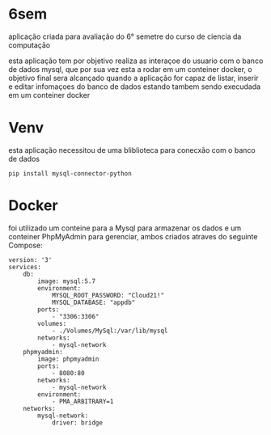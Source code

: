 # 6sem
 aplicação criada para avaliação do 6° semetre do curso de ciencia da computação 

esta aplicação tem por objetivo realiza as interaçoe do usuario com o banco de dados mysql, que por sua vez  esta a rodar em um conteiner docker, o objetivo final sera alcançado quando a aplicação for capaz de listar, inserir e editar infomaçoes do banco de dados estando tambem sendo execudada em um conteiner docker 


# Venv
esta aplicação necessitou de uma bliblioteca para conecxão com o banco de dados

    pip install mysql-connector-python
    
# Docker 
foi utilizado um conteine para a Mysql para armazenar os dados e um conteiner PhpMyAdmin para gerenciar, ambos criados atraves do seguinte Compose:

    version: '3'
    services:
        db:
            image: mysql:5.7
            environment:
                MYSQL_ROOT_PASSWORD: "Cloud21!"
                MYSQL_DATABASE: "appdb"
            ports:
                - "3306:3306"
            volumes:
                - ./Volumes/MySql:/var/lib/mysql
            networks:
                - mysql-network
        phpmyadmin:
            image: phpmyadmin
            ports:
                - 8080:80
            networks:
                - mysql-network
            environment:
                - PMA_ARBITRARY=1
        networks: 
            mysql-network:
                driver: bridge